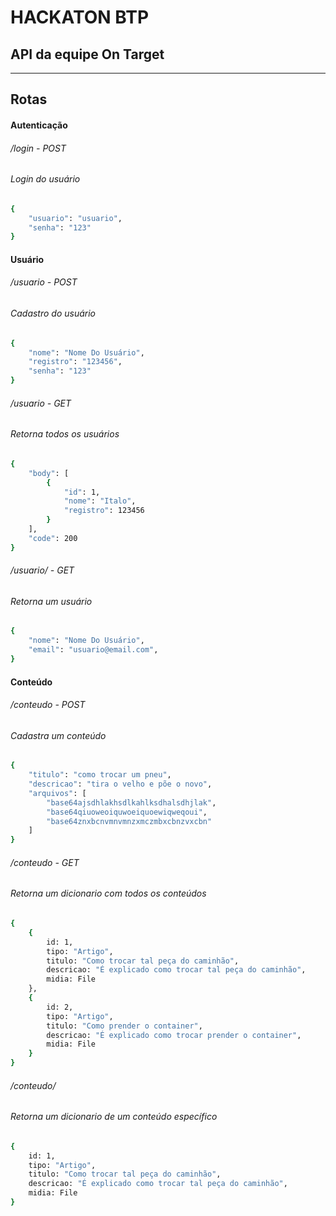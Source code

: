 # HACKATON BTP

## API da equipe On Target

___
## Rotas

#### Autenticação

###### /login - POST
###### Login do usuário 
```bash
{
	"usuario": "usuario", 
	"senha": "123"
}
```

#### Usuário
###### /usuario - POST
###### Cadastro do usuário
```bash
{
	"nome": "Nome Do Usuário", 
	"registro": "123456", 
	"senha": "123"
}
```

###### /usuario - GET
###### Retorna todos os usuários
```bash
{
    "body": [
        {
            "id": 1,
            "nome": "Italo",
            "registro": 123456
        }
    ],
    "code": 200
}
```

###### /usuario/<id> - GET
###### Retorna um usuário
```bash
{
	"nome": "Nome Do Usuário", 
	"email": "usuario@email.com", 
}
```

#### Conteúdo

###### /conteudo - POST
###### Cadastra um conteúdo
```bash
{
	"titulo": "como trocar um pneu", 
	"descricao": "tira o velho e põe o novo", 
	"arquivos": [
		"base64ajsdhlakhsdlkahlksdhalsdhjlak", 
		"base64qiuoweoiquwoeiquoewiqweqoui", 
		"base64znxbcnvmnvmnzxmczmbxcbnzvxcbn"
	]
}
```

###### /conteudo - GET
###### Retorna um dicionario com todos os conteúdos
```bash
{
	{
		id: 1, 
		tipo: "Artigo", 
		titulo: "Como trocar tal peça do caminhão", 
		descricao: "É explicado como trocar tal peça do caminhão", 
		midia: File
	}, 
	{
		id: 2, 
		tipo: "Artigo", 
		titulo: "Como prender o container", 
		descricao: "É explicado como trocar prender o container", 
		midia: File
	}
}
```

###### /conteudo/<id>
###### Retorna um dicionario de um conteúdo específico
```bash
{
	id: 1, 
	tipo: "Artigo", 
	titulo: "Como trocar tal peça do caminhão", 
	descricao: "É explicado como trocar tal peça do caminhão", 
	midia: File
}
```
